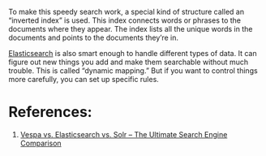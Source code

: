 To make this speedy search work, a special kind of structure called an “inverted index” is used. This index connects words or phrases to the documents where they appear. The index lists all the unique words in the documents and points to the documents they’re in.

[Elasticsearch](Elasticsearch) is also smart enough to handle different types of data. It can figure out new things you add and make them searchable without much trouble. This is called “dynamic mapping.” But if you want to control things more carefully, you can set up specific rules.


# References:

1. [Vespa vs. Elasticsearch vs. Solr – The Ultimate Search Engine Comparison](https://cloudaiworld.com/2023/03/26/vespa-vs-elasticsearch-vs-solr-the-ultimate-search-engine-comparison/)